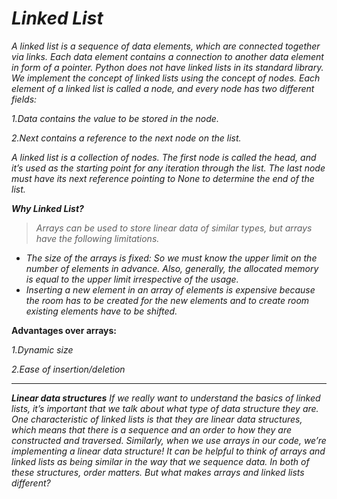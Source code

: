 # *Linked List*


*A linked list is a sequence of data elements, which are connected together via links. Each data element contains a connection to another data element in form of a pointer. Python does not have linked lists in its standard library. We implement the concept of linked lists using the concept of nodes.*
*Each element of a linked list is called a node, and every node has two different fields:*

*1.Data contains the value to be stored in the node.*

*2.Next contains a reference to the next node on the list.*

*A linked list is a collection of nodes. The first node is called the head, and it’s used as the starting point for any iteration through the list. The last node must have its next reference pointing to None to determine the end of the list.*

***Why Linked List?***
> *Arrays can be used to store linear data of similar types, but arrays have the following limitations.*

- *The size of the arrays is fixed: So we must know the upper limit on the number of elements in advance. Also, generally, the allocated memory is equal to the upper limit irrespective of the usage.*
- *Inserting a new element in an array of elements is expensive because the room has to be created for the new elements and to create room existing elements have to be shifted.*

**Advantages over arrays:**

*1.Dynamic size*

*2.Ease of insertion/deletion*

<hr>

***Linear data structures***
*If we really want to understand the basics of linked lists, it’s important that we talk about what type of data structure they are. One characteristic of linked lists is that they are linear data structures, which means that there is a sequence and an order to how they are constructed and traversed.*
*Similarly, when we use arrays in our code, we’re implementing a linear data structure! It can be helpful to think of arrays and linked lists as being similar in the way that we sequence data. In both of these structures, order matters. But what makes arrays and linked lists different?*


